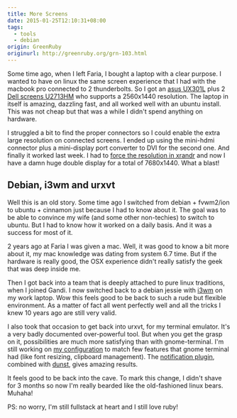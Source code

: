 ```yaml
---
title: More Screens
date: 2015-01-25T12:10:31+08:00
tags:
  - tools
  - debian
origin: GreenRuby
originurl: http://greenruby.org/grn-103.html
---
```

Some time ago, when I left Faria, I bought a laptop with a clear purpose. I
wanted to have on linux the same screen experience that I had with the macbook
pro connected to 2 thunderbolts. So I got an [asus UX301L][1] plus 2 
[Dell screens U2713HM][2] who supports a 2560x1440 resolution. The laptop in itself
is amazing, dazzling fast, and all worked well with an ubuntu install. This
was not cheap but that was a while I didn't spend anything on hardware.

I struggled a bit to find the proper connectors so I could enable the extra
large resolution on connected screens. I ended up using the mini-hdmi
connector plus a mini-display port converter to DVI for the second one. And
finally it worked last week. I had to [force the resolution in xrandr][3] and
now I have a damn huge double display for a total of 7680x1440. What a blast!

## Debian, i3wm and urxvt

Well this is an old story. Some time ago I switched from debian + fvwm2/ion to
ubuntu + cinnamon just because I had to know about it. The goal was to be able
to convince my wife (and some other non-techies) to switch to ubuntu. But I
had to know how it worked on a daily basis. And it was a success for most of
it.

2 years ago at Faria I was given a mac. Well, it was good to know a bit more
about it, my mac knowledge was dating from system 6.7 time. But if the
hardware is really good, the OSX experience didn't really satisfy the geek
that was deep inside me.

Then I got back into a team that is deeply attached to pure linux traditions,
when I joined Gandi. I now switched back to a debian jessie with [i3wm][7] on
my work laptop. Wow this feels good to be back to such a rude but flexible
environment. As a matter of fact all went perfectly well and all the tricks I
knew 10 years ago are still very valid.

I also took that occasion to get back into urxvt, for my terminal emulator.
It's a very badly documented over-powerful tool. But when you get the grasp on
it, possibilities are much more satisfying than with gnome-terminal. I'm still
working on [my configuration][4] to match few features that gnome terminal had
(like font resizing, clipboard management). The [notification plugin][5],
combined with [dunst][6], gives amazing results.

It feels good to be back into the cave. To mark this change, I didn't shave
for 3 months so now I'm really bearded like the old-fashioned linux bears.
Muhaha!

PS: no worry, I'm still fullstack at heart and I still love ruby!

[1]: http://www.asus.com/us/Notebooks_Ultrabooks/ASUS_ZENBOOK_UX301LA/
[2]: http://accessories.ap.dell.com/sna/productdetail.aspx?c=au&cs=audhs1&l=en&redirect=1&s=dhs&sku=210-40773
[3]: http://www.arunviswanathan.com/node/53
[4]: https://github.com/mose/rcfiles/blob/master/.Xdefaults
[5]: https://github.com/mose/rcfiles/blob/master/.urxvt/ext/notification
[6]: http://knopwob.org/dunst/index.html
[7]: https://i3wm.org/
